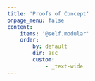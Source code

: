 ```yaml
---
title: 'Proofs of Concept'
onpage_menu: false
content:
    items: '@self.modular'
    order:
        by: default
        dir: asc
        custom:
            - _text-wide
---
```

